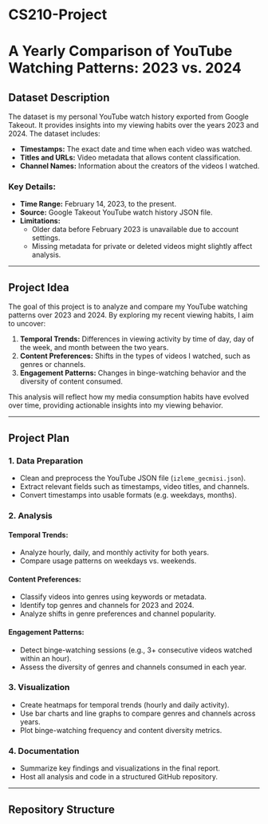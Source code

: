 # CS210-Project
# A Yearly Comparison of YouTube Watching Patterns: 2023 vs. 2024

## Dataset Description
The dataset is my personal YouTube watch history exported from Google Takeout. It provides insights into my viewing habits over the years 2023 and 2024. The dataset includes:
- **Timestamps:** The exact date and time when each video was watched.
- **Titles and URLs:** Video metadata that allows content classification.
- **Channel Names:** Information about the creators of the videos I watched.

### Key Details:
- **Time Range:** February 14, 2023, to the present.
- **Source:** Google Takeout YouTube watch history JSON file.
- **Limitations:**
  - Older data before February 2023 is unavailable due to account settings.
  - Missing metadata for private or deleted videos might slightly affect analysis.

---

## Project Idea
The goal of this project is to analyze and compare my YouTube watching patterns over 2023 and 2024. By exploring my recent viewing habits, I aim to uncover:
1. **Temporal Trends:** Differences in viewing activity by time of day, day of the week, and month between the two years.
2. **Content Preferences:** Shifts in the types of videos I watched, such as genres or channels.
3. **Engagement Patterns:** Changes in binge-watching behavior and the diversity of content consumed.

This analysis will reflect how my media consumption habits have evolved over time, providing actionable insights into my viewing behavior.

---

## Project Plan

### 1. Data Preparation
- Clean and preprocess the YouTube JSON file (`izleme_gecmisi.json`).
- Extract relevant fields such as timestamps, video titles, and channels.
- Convert timestamps into usable formats (e.g. weekdays, months).

### 2. Analysis
#### Temporal Trends:
- Analyze hourly, daily, and monthly activity for both years.
- Compare usage patterns on weekdays vs. weekends.

#### Content Preferences:
- Classify videos into genres using keywords or metadata.
- Identify top genres and channels for 2023 and 2024.
- Analyze shifts in genre preferences and channel popularity.

#### Engagement Patterns:
- Detect binge-watching sessions (e.g., 3+ consecutive videos watched within an hour).
- Assess the diversity of genres and channels consumed in each year.

### 3. Visualization
- Create heatmaps for temporal trends (hourly and daily activity).
- Use bar charts and line graphs to compare genres and channels across years.
- Plot binge-watching frequency and content diversity metrics.

### 4. Documentation
- Summarize key findings and visualizations in the final report.
- Host all analysis and code in a structured GitHub repository.

---

## Repository Structure
